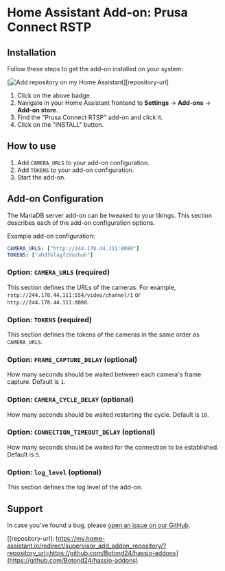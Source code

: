 # Home Assistant Add-on: Prusa Connect RSTP

## Installation

Follow these steps to get the add-on installed on your system:

[![Add repository on my Home Assistant][repository-badge]][repository-url]

1. Click on the above badge.
2. Navigate in your Home Assistant frontend to **Settings** -> **Add-ons** -> **Add-on store**.
3. Find the "Prusa Connect RTSP" add-on and click it.
4. Click on the "INSTALL" button.

## How to use

1. Add `CAMERA_URLS` to your add-on configuration.
2. Add `TOKENS` to your add-on configuration.
3. Start the add-on.

## Add-on Configuration

The MariaDB server add-on can be tweaked to your likings. This section
describes each of the add-on configuration options.

Example add-on configuration:

```yaml
CAMERA_URLS: ["http://244.178.44.111:8080"]
TOKENS: ["ahdfblagfzVuzhuh"]
```

### Option: `CAMERA_URLS` (required)

This section defines the URLs of the cameras. For example, `rstp://244.178.44.111:554/video/channel/1` or `http://244.178.44.111:8080`.

### Option: `TOKENS` (required)

This section defines the tokens of the cameras in the same order as `CAMERA_URLS`.

### Option: `FRAME_CAPTURE_DELAY` (optional)

How many seconds should be waited between each camera's frame capture. Default is `1`.

### Option: `CAMERA_CYCLE_DELAY` (optional)

How many seconds should be waited restarting the cycle. Default is `10`.

### Option: `CONNECTION_TIMEOUT_DELAY` (optional)

How many seconds should be waited for the connection to be established. Default is `5`.

### Option: `log_level` (optional)

This section defines the log level of the add-on.

## Support

In case you've found a bug, please [open an issue on our GitHub][issue].

[issue]: https://github.com/Botond24/prusa_connect_rtsp_homeassistant/issues
[repository-badge]: https://img.shields.io/badge/Add%20repository%20to%20my-Home%20Assistant-41BDF5?logo=home-assistant&style=for-the-badge
[\[repository-url\]: https://my.home-assistant.io/redirect/supervisor_add_addon_repository/?repository_url=https://github.com/Botond24/hassio-addons](https://github.com/Botond24/hassio-addons)